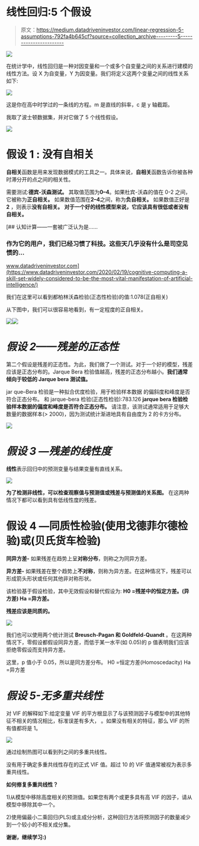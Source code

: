 # 线性回归:5 个假设

> 原文：<https://medium.datadriveninvestor.com/linear-regression-5-assumptions-792fa4b645cf?source=collection_archive---------5----------------------->

![](img/053884a03521478afa3ae49835b4dc51.png)

在统计学中，线性回归是一种对因变量和一个或多个自变量之间的关系进行建模的线性方法。设 X 为自变量，Y 为因变量。我们将定义这两个变量之间的线性关系如下:

![](img/c2a8175b11b442a9d87837941758221f.png)

这是你在高中时学过的一条线的方程。m 是直线的斜率，c 是 y 轴截距。

我取了波士顿数据集，并对它做了 5 个线性假设。

![](img/6112ed72b0a3acd862437590aae03c7c.png)

# **假设 1 :** 没有自相关

**自相关**函数是用来发现数据模式的工具之一。具体来说，**自相关**函数告诉你被各种时滞分开的点之间的相关性。

需要测试:**德宾-沃森测试。**
其取值范围为**0–4**。如果杜宾-沃森的值在 0-2 之间，它被称为**正自相关。**
如果数值范围在**2–4**之间，称为**负自相关。**
如果数值正好是 **2** ，则表示**没有自相关。**
**对于一个好的线性模型来说，它应该具有很低或者没有自相关。**

[](https://www.datadriveninvestor.com/2020/02/19/cognitive-computing-a-skill-set-widely-considered-to-be-the-most-vital-manifestation-of-artificial-intelligence/) [## 认知计算——一套被广泛认为是……

### 作为它的用户，我们已经习惯了科技。这些天几乎没有什么是司空见惯的…

www.datadriveninvestor.com](https://www.datadriveninvestor.com/2020/02/19/cognitive-computing-a-skill-set-widely-considered-to-be-the-most-vital-manifestation-of-artificial-intelligence/) 

我们在这里可以看到都柏林沃森检验(正态性检验)的值:1.078(正自相关)

从下图中，我们可以很容易地看到，有一定程度的正自相关。

![](img/28ff79cf1e4ee624f7020b3066266b1b.png)![](img/6a57325b2629f224b378c58e8a77f88b.png)

# ***假设 2——残差的正态性***

第二个假设是残差的正态性。为此，我们做了一个测试。对于一个好的模型，残差应该是正态分布的。Jarque Bera 检验值越高，残差的正态分布越小。**我们通常倾向于较低的 Jarque bera 测试值。**

jar que–Bera 检验是一种拟合优度检验，用于检验样本数据
的偏斜度和峰度是否符合正态分布。
和 jarque-bera 检验(正态性检验):783.126 **jarque bera 检验检验样本数据的偏度和峰度是否符合正态分布。**
请注意，该测试通常适用于足够大数量的数据样本(> 2000)，因为测试统计渐进地具有自由度为 2 的卡方分布。

![](img/06043c6a9611209429a3ab6fa113f4f4.png)

# ***假设 3 —残差的线性度***

**线性**表示回归中的预测变量与结果变量有直线关系。

![](img/6fb16c2bc104e7b85219893c6de38e31.png)

**为了检测非线性，可以检查观察值与预测值或残差与预测值的关系图。**
在这两种情况下都可以看到具有低线性度的残差。

# 假设 4 —同质性检验(使用戈德菲尔德检验)或(贝氏货车检验)

**同异方差-** 如果残差在趋势上呈**对称分布**，则称之为同异方差。

**异方差-** 如果残差在整个趋势上**不对称**，则称为异方差。在这种情况下，残差可以形成箭头形状或任何其他非对称形状。

该检验基于假设检验，其中无效假设和替代假设为:
**H0 =残差中的恒定方差。(异方差)
Ha =异方差。**

**残差应该是同质的。**

![](img/022d624031f12b0cf719b162d1dd3ccf.png)

我们也可以使用两个统计测试 **Breusch-Pagan 和 Goldfeld-Quandt** 。在这两种情况下，零假设都假设同异方差，而低于某一水平(如 0.05)的 p 值表明我们应该拒绝零假设而支持异方差。

这里，p 值小于 0.05，所以是同方差分布。
H0 =恒定方差(Homoscedacity)
Ha =异方差

# ***假设 5-无多重共线性***

对 VIF 的解释如下:给定变量 VIF 的平方根显示了与该预测因子与模型中的其他特征不相关的情况相比，标准误差有多大，
。如果没有相关的特征，那么 VIF 的所有值都将是 1。

![](img/18afe0238a28bbfec2bf607d502b2965.png)

通过绘制热图可以看到列之间的多重共线性。

没有用于确定多重共线性存在的正式 VIF 值。超过 10 的 VIF 值通常被视为表示多重共线性。

**如何修复多重共线性？**

1)从模型中移除高度相关的预测值。如果您有两个或更多具有高 VIF 的因子，请从模型中移除其中一个。

2)使用偏最小二乘回归(PLS)或主成分分析，这种回归方法将预测因子的数量减少到一个较小的不相关成分集。

**谢谢，继续学习:)**